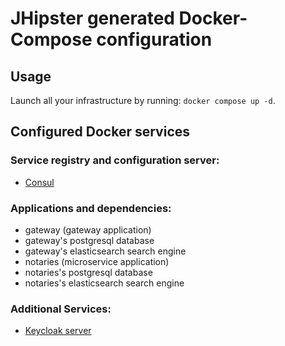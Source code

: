 # JHipster generated Docker-Compose configuration

## Usage

Launch all your infrastructure by running: `docker compose up -d`.

## Configured Docker services

### Service registry and configuration server:

- [Consul](http://localhost:8500)

### Applications and dependencies:

- gateway (gateway application)
- gateway's postgresql database
- gateway's elasticsearch search engine
- notaries (microservice application)
- notaries's postgresql database
- notaries's elasticsearch search engine

### Additional Services:

- [Keycloak server](http://localhost:9080)
